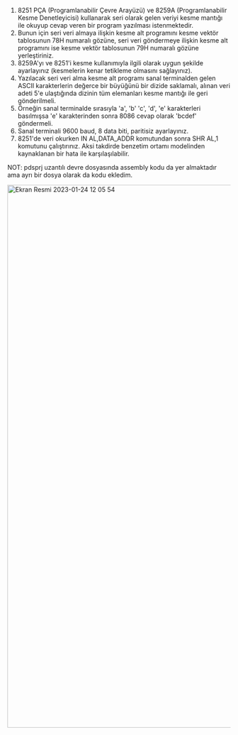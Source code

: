 1. 8251 PÇA (Programlanabilir Çevre Arayüzü) ve 8259A (Programlanabilir Kesme Denetleyicisi) kullanarak seri olarak gelen veriyi kesme mantığı ile okuyup cevap veren bir program yazılması istenmektedir.
2. Bunun için seri veri almaya ilişkin kesme alt programını kesme vektör tablosunun 78H numaralı gözüne, seri veri göndermeye ilişkin kesme alt programını ise kesme vektör tablosunun 79H numaralı gözüne yerleştiriniz.
3. 8259A'yı ve 8251'i kesme kullanımıyla ilgili olarak uygun şekilde ayarlayınız (kesmelerin kenar tetikleme olmasını sağlayınız).
4. Yazılacak seri veri alma kesme alt programı sanal terminalden gelen ASCII karakterlerin değerce bir büyüğünü bir dizide saklamalı, alınan veri adeti 5'e ulaştığında dizinin tüm elemanları kesme mantığı ile geri gönderilmeli.
5. Örneğin sanal terminalde sırasıyla 'a', 'b' 'c', 'd', 'e' karakterleri basılmışsa 'e' karakterinden sonra 8086 cevap olarak 'bcdef' göndermeli.
6. Sanal terminali 9600 baud, 8 data biti, paritisiz ayarlayınız.
7. 8251'de veri okurken IN AL,DATA_ADDR komutundan sonra SHR AL,1
komutunu çalıştırınız. Aksi takdirde benzetim ortamı modelinden kaynaklanan bir hata ile karşılaşılabilir.

NOT: pdsprj uzantılı devre dosyasında assembly kodu da yer almaktadır ama ayrı bir dosya olarak da kodu ekledim.

<img width="1223" alt="Ekran Resmi 2023-01-24 12 05 54" src="https://user-images.githubusercontent.com/83477882/214252097-b13f5513-3b50-4d22-a285-cef7afd98dec.png">
